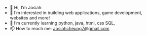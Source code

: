 - 👋 Hi, I’m Josiah
- 👀 I’m interested in building web applications, game development, websites and more!
- 🌱 I’m currently learning python, java, html, css SQL, 
- 📫 How to reach me: Josiahcheung7@gmail.com

<!---
ItsJosc/ItsJosc is a ✨ special ✨ repository because its `README.md` (this file) appears on your GitHub profile.
You can click the Preview link to take a look at your changes.
--->
